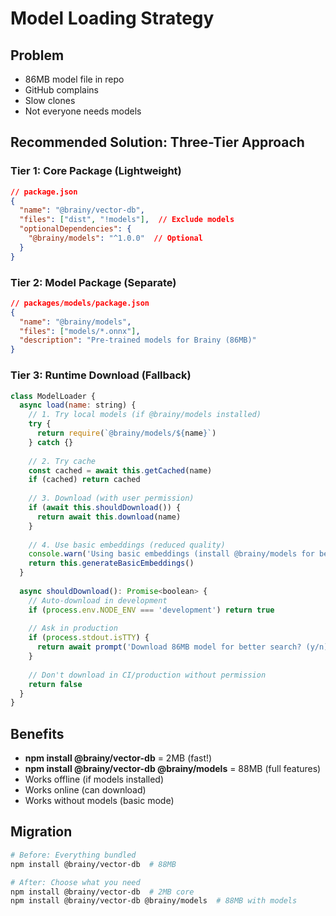 # Model Loading Strategy

## Problem
- 86MB model file in repo
- GitHub complains
- Slow clones
- Not everyone needs models

## Recommended Solution: Three-Tier Approach

### Tier 1: Core Package (Lightweight)
```json
// package.json
{
  "name": "@brainy/vector-db",
  "files": ["dist", "!models"],  // Exclude models
  "optionalDependencies": {
    "@brainy/models": "^1.0.0"  // Optional
  }
}
```

### Tier 2: Model Package (Separate)
```json
// packages/models/package.json
{
  "name": "@brainy/models",
  "files": ["models/*.onnx"],
  "description": "Pre-trained models for Brainy (86MB)"
}
```

### Tier 3: Runtime Download (Fallback)
```javascript
class ModelLoader {
  async load(name: string) {
    // 1. Try local models (if @brainy/models installed)
    try {
      return require(`@brainy/models/${name}`)
    } catch {}
    
    // 2. Try cache
    const cached = await this.getCached(name)
    if (cached) return cached
    
    // 3. Download (with user permission)
    if (await this.shouldDownload()) {
      return await this.download(name)
    }
    
    // 4. Use basic embeddings (reduced quality)
    console.warn('Using basic embeddings (install @brainy/models for better quality)')
    return this.generateBasicEmbeddings()
  }
  
  async shouldDownload(): Promise<boolean> {
    // Auto-download in development
    if (process.env.NODE_ENV === 'development') return true
    
    // Ask in production
    if (process.stdout.isTTY) {
      return await prompt('Download 86MB model for better search? (y/n)')
    }
    
    // Don't download in CI/production without permission
    return false
  }
}
```

## Benefits
- **npm install @brainy/vector-db** = 2MB (fast!)
- **npm install @brainy/vector-db @brainy/models** = 88MB (full features)
- Works offline (if models installed)
- Works online (can download)
- Works without models (basic mode)

## Migration
```bash
# Before: Everything bundled
npm install @brainy/vector-db  # 88MB

# After: Choose what you need
npm install @brainy/vector-db  # 2MB core
npm install @brainy/vector-db @brainy/models  # 88MB with models
```